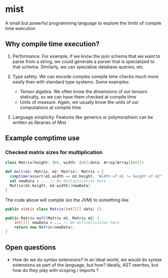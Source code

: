 # mist
A small but powerful programming language to explore the limits of compile time execution

## Why compile time execution? 

1) Performance. For example, if we know the json schema that we want to parse from a string, we could generate a parser 
that is specialized to that schema.  Similarly, we can specialize database queries, etc.

2) Type safety. We can encode complex compile time checks much more easily than with standard type systems. Some examples:
    * Tensor algebra. We often know the dimensions of our tensors statically, so we can have them checked at compile time
    * Units of measure. Again, we usually know the units of our computations at compile time

3) Language simplicity. Features like generics or polymorphism can be written as libraries of Mist

## Example comptime use

### Checked matrix sizes for multiplication
```scala
class Matrix[height: Int, width: Int](data: Array[Array[Int]])

def mult(m1: Matrix, m2: Matrix): Matrix = {
  comptime(assert(m1.width == m2.height, "Width of m1 != height of m2"))
  val newData = ... // Do multiplication here
  Matrix[m1.height, m2.width](newData)
}
```

The code above will compile (on the JVM) to something like

```java
public static class Matrix(int[][] data) {}

public Matrix mult(Matrix m1, Matrix m2) {
    int[][] newData = ... // Do multiplication here
    return new Matrix(newData);
}
```



## Open questions
* How do we do syntax extensions? In an ideal world, we would do syntax extensions as part of the language, but how?
Ideally, AST rewrites, but how do they play with scoping / imports ? 


